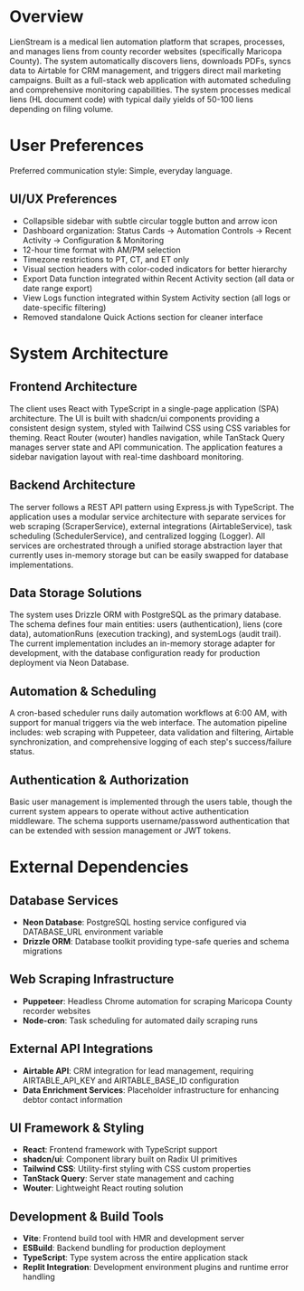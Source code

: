 # Overview

LienStream is a medical lien automation platform that scrapes, processes, and manages liens from county recorder websites (specifically Maricopa County). The system automatically discovers liens, downloads PDFs, syncs data to Airtable for CRM management, and triggers direct mail marketing campaigns. Built as a full-stack web application with automated scheduling and comprehensive monitoring capabilities. The system processes medical liens (HL document code) with typical daily yields of 50-100 liens depending on filing volume.

# User Preferences

Preferred communication style: Simple, everyday language.

## UI/UX Preferences
- Collapsible sidebar with subtle circular toggle button and arrow icon
- Dashboard organization: Status Cards → Automation Controls → Recent Activity → Configuration & Monitoring
- 12-hour time format with AM/PM selection
- Timezone restrictions to PT, CT, and ET only
- Visual section headers with color-coded indicators for better hierarchy
- Export Data function integrated within Recent Activity section (all data or date range export)
- View Logs function integrated within System Activity section (all logs or date-specific filtering)
- Removed standalone Quick Actions section for cleaner interface

# System Architecture

## Frontend Architecture
The client uses React with TypeScript in a single-page application (SPA) architecture. The UI is built with shadcn/ui components providing a consistent design system, styled with Tailwind CSS using CSS variables for theming. React Router (wouter) handles navigation, while TanStack Query manages server state and API communication. The application features a sidebar navigation layout with real-time dashboard monitoring.

## Backend Architecture
The server follows a REST API pattern using Express.js with TypeScript. The application uses a modular service architecture with separate services for web scraping (ScraperService), external integrations (AirtableService), task scheduling (SchedulerService), and centralized logging (Logger). All services are orchestrated through a unified storage abstraction layer that currently uses in-memory storage but can be easily swapped for database implementations.

## Data Storage Solutions
The system uses Drizzle ORM with PostgreSQL as the primary database. The schema defines four main entities: users (authentication), liens (core data), automationRuns (execution tracking), and systemLogs (audit trail). The current implementation includes an in-memory storage adapter for development, with the database configuration ready for production deployment via Neon Database.

## Automation & Scheduling
A cron-based scheduler runs daily automation workflows at 6:00 AM, with support for manual triggers via the web interface. The automation pipeline includes: web scraping with Puppeteer, data validation and filtering, Airtable synchronization, and comprehensive logging of each step's success/failure status.

## Authentication & Authorization
Basic user management is implemented through the users table, though the current system appears to operate without active authentication middleware. The schema supports username/password authentication that can be extended with session management or JWT tokens.

# External Dependencies

## Database Services
- **Neon Database**: PostgreSQL hosting service configured via DATABASE_URL environment variable
- **Drizzle ORM**: Database toolkit providing type-safe queries and schema migrations

## Web Scraping Infrastructure  
- **Puppeteer**: Headless Chrome automation for scraping Maricopa County recorder websites
- **Node-cron**: Task scheduling for automated daily scraping runs

## External API Integrations
- **Airtable API**: CRM integration for lead management, requiring AIRTABLE_API_KEY and AIRTABLE_BASE_ID configuration
- **Data Enrichment Services**: Placeholder infrastructure for enhancing debtor contact information

## UI Framework & Styling
- **React**: Frontend framework with TypeScript support
- **shadcn/ui**: Component library built on Radix UI primitives
- **Tailwind CSS**: Utility-first styling with CSS custom properties
- **TanStack Query**: Server state management and caching
- **Wouter**: Lightweight React routing solution

## Development & Build Tools
- **Vite**: Frontend build tool with HMR and development server
- **ESBuild**: Backend bundling for production deployment
- **TypeScript**: Type system across the entire application stack
- **Replit Integration**: Development environment plugins and runtime error handling